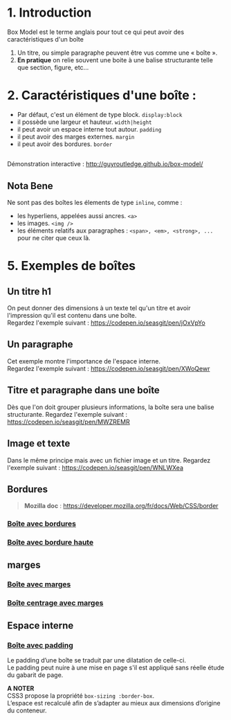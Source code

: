 # 1. Introduction
Box Model est le terme anglais pour tout ce qui peut avoir des caractéristiques d'un boîte 
1. Un titre, ou simple paragraphe peuvent être vus comme une « boîte ». 
2. __En pratique__ on relie souvent une boite à une balise structurante telle que section, figure, etc...  


# 2. Caractéristiques d'une boîte  :
* Par défaut, c'est un élément de type block.   `display:block`
* il possède une largeur et hauteur.   `width|height`
* il peut avoir un espace interne tout autour.   `padding`
* il peut avoir des marges externes.   `margin`
* il peut avoir des bordures.   `border`
## 
Démonstration interactive :  http://guyroutledge.github.io/box-model/ 
##

## Nota Bene 
Ne sont pas des boîtes les élements de type `inline`, comme :
* les hyperliens, appelées aussi ancres. `<a>` 
* les images. `<img />`
* les éléments relatifs aux paragraphes : `<span>, <em>, <strong>, ...` pour ne citer que ceux là. 


# 5. Exemples de boîtes
## Un titre h1
On peut donner des dimensions à un texte tel qu'un titre et avoir l'impression qu'il est contenu dans une boîte.  
Regardez l'exemple suivant : https://codepen.io/seasgit/pen/jOxVpYo
## Un paragraphe
Cet exemple montre l'importance de l'espace interne.  
Regardez l'exemple suivant : https://codepen.io/seasgit/pen/XWoQewr
## Titre et paragraphe dans une boîte
Dès que l'on doit grouper plusieurs informations, la boîte sera une balise structurante.
Regardez l'exemple suivant : https://codepen.io/seasgit/pen/MWZREMR
## Image et texte
Dans le même principe mais avec un fichier image et un titre.
Regardez l'exemple suivant : https://codepen.io/seasgit/pen/WNLWXea
## Bordures
> __Mozilla doc__ : https://developer.mozilla.org/fr/docs/Web/CSS/border
### [Boîte avec bordures](https://codepen.io/seasgit/pen/xxjdjKw)
### [Boîte avec bordure haute](https://codepen.io/seasgit/pen/WNJjJba)
## marges
### [Boîte avec marges](https://codepen.io/seasgit/pen/bGMWMVj)
### [Boîte centrage avec marges](https://codepen.io/seasgit/pen/MWGmGyM)
## Espace interne
### [Boîte avec padding](https://codepen.io/seasgit/pen/ExLmLWK)
Le padding d’une boîte se traduit par une dilatation de celle-ci.  
Le padding peut nuire à une mise en page s'il est appliqué sans réelle 
étude du gabarit de page.  

__A NOTER__   
CSS3 propose la propriété `box-sizing :border-box`.  
L’espace est recalculé afin de s’adapter au mieux aux dimensions d’origine du conteneur.


